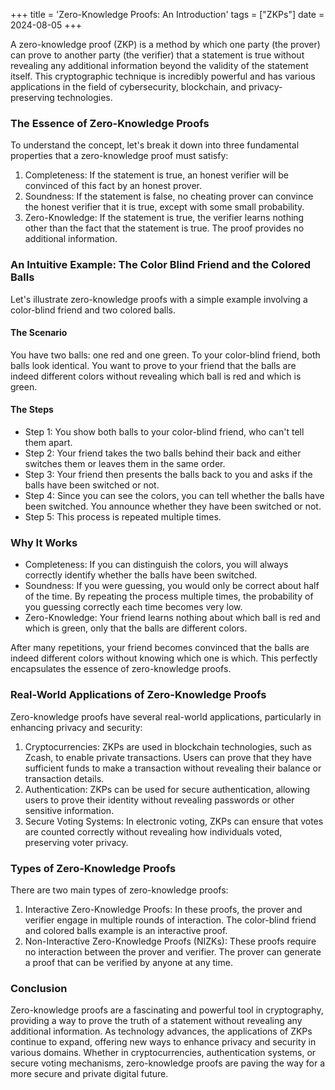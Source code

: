 +++
title = 'Zero-Knowledge Proofs: An Introduction'
tags = ["ZKPs"]
date = 2024-08-05
+++

A zero-knowledge proof (ZKP) is a method by which one party (the prover) can prove to another party (the verifier) that a statement is true without revealing any additional information beyond the validity of the statement itself. This cryptographic technique is incredibly powerful and has various applications in the field of cybersecurity, blockchain, and privacy-preserving technologies.

### The Essence of Zero-Knowledge Proofs
To understand the concept, let's break it down into three fundamental properties that a zero-knowledge proof must satisfy:

1. Completeness: If the statement is true, an honest verifier will be convinced of this fact by an honest prover.
2. Soundness: If the statement is false, no cheating prover can convince the honest verifier that it is true, except with some small probability.
3. Zero-Knowledge: If the statement is true, the verifier learns nothing other than the fact that the statement is true. The proof provides no additional information.

### An Intuitive Example: The Color Blind Friend and the Colored Balls
Let's illustrate zero-knowledge proofs with a simple example involving a color-blind friend and two colored balls.

#### The Scenario
You have two balls: one red and one green. To your color-blind friend, both balls look identical. You want to prove to your friend that the balls are indeed different colors without revealing which ball is red and which is green.

#### The Steps
- Step 1: You show both balls to your color-blind friend, who can't tell them apart.
- Step 2: Your friend takes the two balls behind their back and either switches them or leaves them in the same order.
- Step 3: Your friend then presents the balls back to you and asks if the balls have been switched or not.
- Step 4: Since you can see the colors, you can tell whether the balls have been switched. You announce whether they have been switched or not.
- Step 5: This process is repeated multiple times.

### Why It Works
- Completeness: If you can distinguish the colors, you will always correctly identify whether the balls have been switched.
- Soundness: If you were guessing, you would only be correct about half of the time. By repeating the process multiple times, the probability of you guessing correctly each time becomes very low.
- Zero-Knowledge: Your friend learns nothing about which ball is red and which is green, only that the balls are different colors.

After many repetitions, your friend becomes convinced that the balls are indeed different colors without knowing which one is which. This perfectly encapsulates the essence of zero-knowledge proofs.

### Real-World Applications of Zero-Knowledge Proofs
Zero-knowledge proofs have several real-world applications, particularly in enhancing privacy and security:

1. Cryptocurrencies: ZKPs are used in blockchain technologies, such as Zcash, to enable private transactions. Users can prove that they have sufficient funds to make a transaction without revealing their balance or transaction details.
2. Authentication: ZKPs can be used for secure authentication, allowing users to prove their identity without revealing passwords or other sensitive information.
3. Secure Voting Systems: In electronic voting, ZKPs can ensure that votes are counted correctly without revealing how individuals voted, preserving voter privacy.

### Types of Zero-Knowledge Proofs
There are two main types of zero-knowledge proofs:

1. Interactive Zero-Knowledge Proofs: In these proofs, the prover and verifier engage in multiple rounds of interaction. The color-blind friend and colored balls example is an interactive proof.
2. Non-Interactive Zero-Knowledge Proofs (NIZKs): These proofs require no interaction between the prover and verifier. The prover can generate a proof that can be verified by anyone at any time.

### Conclusion
Zero-knowledge proofs are a fascinating and powerful tool in cryptography, providing a way to prove the truth of a statement without revealing any additional information. As technology advances, the applications of ZKPs continue to expand, offering new ways to enhance privacy and security in various domains. Whether in cryptocurrencies, authentication systems, or secure voting mechanisms, zero-knowledge proofs are paving the way for a more secure and private digital future.